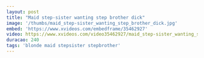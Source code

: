 ```yaml
---
layout: post
title: "Maid step-sister wanting step brother dick"
image: '/thumbs/maid_step-sister_wanting_step_brother_dick.jpg'
embed: 'https://www.xvideos.com/embedframe/35462927'
video: https://www.xvideos.com/video35462927/maid_step-sister_wanting_step_brother_dick
duracao: 240
tags: 'blonde maid stepsister stepbrother'
---
```

